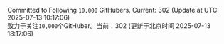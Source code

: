 Committed to Following `10,000` GitHubers. Current: <!-- FOLLOWING_COUNT -->302<!-- FOLLOWING_COUNT --> (Update at UTC <!-- LAST_UPDATED -->2025-07-13 10:17:06<!-- LAST_UPDATED -->)<br>
致力于关注`10,000`个GitHuber。当前：<!-- FOLLOWING_COUNT -->302<!-- FOLLOWING_COUNT --> (更新于北京时间 <!-- LAST_UPDATED_CST -->2025-07-13 18:17:06<!-- LAST_UPDATED_CST -->)
